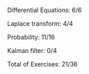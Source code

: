 
Differential Equations: 6/6

Laplace transform: 4/4

Probability: 11/16

Kalman filter: 0/4

Total of Exercises: 21/36
